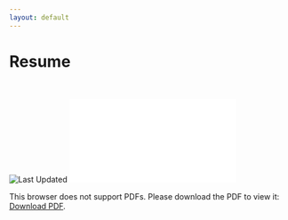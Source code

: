 ```yaml
---
layout: default
---
```


<h1> Resume</h1>
<br>

![Last Updated][updated-shield]
<object data="/assets/pdf/CorbenR_Resume.pdf" type="application/pdf" width="750px" height="825px">
    <embed src="/assets/pdf/CorbenR_Resume.pdf" type="application/pdf">
        <p>This browser does not support PDFs. Please download the PDF to view it: <a href="/assets/pdf/CorbenR_Resume.pdf">Download PDF</a>.</p>
    </embed>
</object>


[updated-shield]: https://img.shields.io/badge/Updated-3%2F7-green


